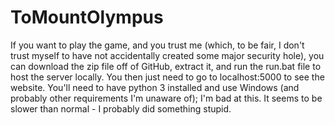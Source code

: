 # ToMountOlympus
If you want to play the game, and you trust me (which, to be fair, I don't trust myself to have not accidentally created some major security hole), you can download the zip file off of GitHub, extract it, and run the run.bat file to host the server locally. You then just need to go to localhost:5000 to see the website. You'll need to have python 3 installed and use Windows (and probably other requirements I'm unaware of); I'm bad at this. It seems to be slower than normal - I probably did something stupid.
